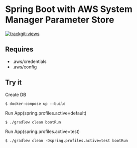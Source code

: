 # Spring Boot with AWS System Manager Parameter Store
<a href="https://trackgit.com">
<img src="https://sfy.cx/u/xdg" alt="trackgit-views" />
</a>

## Requires
- .aws/credentials
- .aws/config

## Try it
Create DB
```
$ docker-compose up --build
```

Run App(spring.profiles.active=default)
```
$ ./gradlew clean bootRun
```

Run App(spring.profiles.active=test)
```
$ ./gradlew clean -Dspring.profiles.active=test bootRun
```
